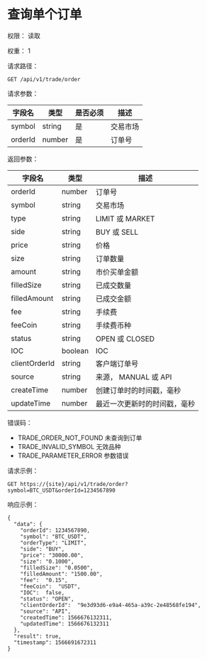 # 查询单个订单

权限： 读取

权重： 1

请求路径：

```
GET /api/v1/trade/order
```

请求参数：

| **字段名** | **类型** | **是否必须** | **描述** |
| ------- | ------ | -------- | ------ |
| symbol  | string | 是        | 交易市场   |
| orderId | number | 是        | 订单号    |

返回参数：

| **字段名**       | **类型**  | **描述**           |
| ------------- | ------- | ---------------- |
| orderId       | number  | 订单号              |
| symbol        | string  | 交易市场             |
| type          | string  | LIMIT 或 MARKET   |
| side          | string  | BUY 或 SELL       |
| price         | string  | 价格               |
| size          | string  | 订单数量             |
| amount        | string  | 市价买单金额           |
| filledSize    | string  | 已成交数量            |
| filledAmount  | string  | 已成交金额            |
| fee           | string  | 手续费              |
| feeCoin       | string  | 手续费币种            |
| status        | string  | OPEN 或 CLOSED    |
| IOC           | boolean | IOC              |
| clientOrderId | string  | 客户端订单号           |
| source        | string  | 来源， MANUAL 或 API |
| createTime    | number  | 创建订单时的时间戳，毫秒     |
| updateTime    | number  | 最近一次更新时的时间戳，毫秒   |

错误码：

* TRADE\_ORDER\_NOT\_FOUND    未查询到订单
* TRADE\_INVALID\_SYMBOL    无效品种
* TRADE\_PARAMETER\_ERROR   参数错误

请求示例：

```
GET https://{site}/api/v1/trade/order?symbol=BTC_USDT&orderId=1234567890
```

响应示例：

```
{ 
  "data": {
    "orderId": 1234567890,
    "symbol": "BTC_USDT",
    "orderType": "LIMIT",
    "side": "BUY",
    "price": "30000.00",
    "size": "0.1000",
    "filledSize": "0.0500",
    "filledAmount": "1500.00",
    "fee":  "0.15",
    "feeCoin":  "USDT",
    "IOC":  false,
    "status": "OPEN",
    "clientOrderId":  "9e3d93d6-e9a4-465a-a39c-2e48568fe194",
    "source": "API",
    "createdTime": 1566676132311,
    "updatedTime": 1566676132311
  },
  "result": true,
  "timestamp": 1566691672311
}
```
